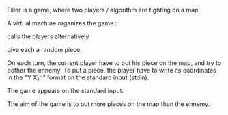 Filler is a game, where two players / algorithm are fighting on a map.

A virtual machine organizes the game :

calls the players alternatively

give each a random piece

On each turn, the current player have to put his piece on the map, and try to bother the ennemy. To put a piece, the player have to write its coordinates in the "Y X\n" format on the standard input (stdin).

The game appears on the standard input.

The aim of the game is to put more pieces on the map than the ennemy.
